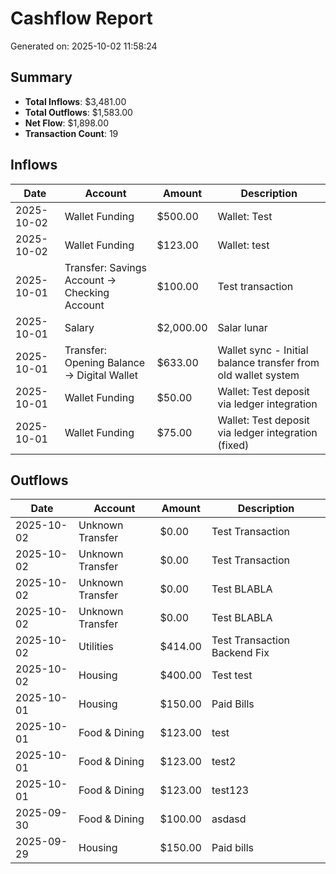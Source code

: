 # Cashflow Report

Generated on: 2025-10-02 11:58:24

## Summary

- **Total Inflows**: $3,481.00
- **Total Outflows**: $1,583.00
- **Net Flow**: $1,898.00
- **Transaction Count**: 19

## Inflows

| Date | Account | Amount | Description |
|------|---------|--------|-------------|
| 2025-10-02 | Wallet Funding | $500.00 | Wallet: Test |
| 2025-10-02 | Wallet Funding | $123.00 | Wallet: test |
| 2025-10-01 | Transfer: Savings Account → Checking Account | $100.00 | Test transaction |
| 2025-10-01 | Salary | $2,000.00 | Salar lunar |
| 2025-10-01 | Transfer: Opening Balance → Digital Wallet | $633.00 | Wallet sync - Initial balance transfer from old wallet system |
| 2025-10-01 | Wallet Funding | $50.00 | Wallet: Test deposit via ledger integration |
| 2025-10-01 | Wallet Funding | $75.00 | Wallet: Test deposit via ledger integration (fixed) |

## Outflows

| Date | Account | Amount | Description |
|------|---------|--------|-------------|
| 2025-10-02 | Unknown Transfer | $0.00 | Test Transaction |
| 2025-10-02 | Unknown Transfer | $0.00 | Test Transaction |
| 2025-10-02 | Unknown Transfer | $0.00 | Test BLABLA |
| 2025-10-02 | Unknown Transfer | $0.00 | Test BLABLA |
| 2025-10-02 | Utilities | $414.00 | Test Transaction Backend Fix |
| 2025-10-02 | Housing | $400.00 | Test test |
| 2025-10-01 | Housing | $150.00 | Paid Bills |
| 2025-10-01 | Food & Dining | $123.00 | test |
| 2025-10-01 | Food & Dining | $123.00 | test2 |
| 2025-10-01 | Food & Dining | $123.00 | test123 |
| 2025-09-30 | Food & Dining | $100.00 | asdasd |
| 2025-09-29 | Housing | $150.00 | Paid bills |
